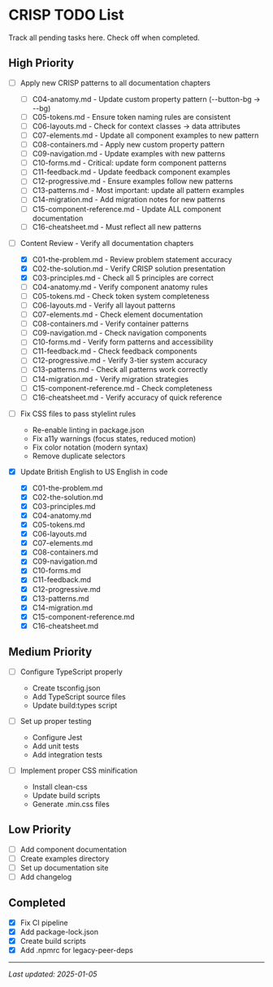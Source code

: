 # CRISP TODO List

Track all pending tasks here. Check off when completed.

## High Priority

- [ ] Apply new CRISP patterns to all documentation chapters
  - [ ] C04-anatomy.md - Update custom property pattern (--button-bg → --bg)
  - [ ] C05-tokens.md - Ensure token naming rules are consistent
  - [ ] C06-layouts.md - Check for context classes → data attributes
  - [ ] C07-elements.md - Update all component examples to new pattern
  - [ ] C08-containers.md - Apply new custom property pattern
  - [ ] C09-navigation.md - Update examples with new patterns
  - [ ] C10-forms.md - Critical: update form component patterns
  - [ ] C11-feedback.md - Update feedback component examples
  - [ ] C12-progressive.md - Ensure examples follow new patterns
  - [ ] C13-patterns.md - Most important: update all pattern examples
  - [ ] C14-migration.md - Add migration notes for new patterns
  - [ ] C15-component-reference.md - Update ALL component documentation
  - [ ] C16-cheatsheet.md - Must reflect all new patterns

- [ ] Content Review - Verify all documentation chapters
  - [x] C01-the-problem.md - Review problem statement accuracy
  - [x] C02-the-solution.md - Verify CRISP solution presentation
  - [x] C03-principles.md - Check all 5 principles are correct
  - [ ] C04-anatomy.md - Verify component anatomy rules
  - [ ] C05-tokens.md - Check token system completeness
  - [ ] C06-layouts.md - Verify all layout patterns
  - [ ] C07-elements.md - Check element documentation
  - [ ] C08-containers.md - Verify container patterns
  - [ ] C09-navigation.md - Check navigation components
  - [ ] C10-forms.md - Verify form patterns and accessibility
  - [ ] C11-feedback.md - Check feedback components
  - [ ] C12-progressive.md - Verify 3-tier system accuracy
  - [ ] C13-patterns.md - Check all patterns work correctly
  - [ ] C14-migration.md - Verify migration strategies
  - [ ] C15-component-reference.md - Check completeness
  - [ ] C16-cheatsheet.md - Verify accuracy of quick reference

- [ ] Fix CSS files to pass stylelint rules
  - Re-enable linting in package.json
  - Fix a11y warnings (focus states, reduced motion)
  - Fix color notation (modern syntax)
  - Remove duplicate selectors

- [x] Update British English to US English in code
  - [x] C01-the-problem.md
  - [x] C02-the-solution.md
  - [x] C03-principles.md
  - [x] C04-anatomy.md
  - [x] C05-tokens.md
  - [x] C06-layouts.md
  - [x] C07-elements.md
  - [x] C08-containers.md
  - [x] C09-navigation.md
  - [x] C10-forms.md
  - [x] C11-feedback.md
  - [x] C12-progressive.md
  - [x] C13-patterns.md
  - [x] C14-migration.md
  - [x] C15-component-reference.md
  - [x] C16-cheatsheet.md

## Medium Priority

- [ ] Configure TypeScript properly
  - Create tsconfig.json
  - Add TypeScript source files
  - Update build:types script

- [ ] Set up proper testing
  - Configure Jest
  - Add unit tests
  - Add integration tests

- [ ] Implement proper CSS minification
  - Install clean-css
  - Update build scripts
  - Generate .min.css files

## Low Priority

- [ ] Add component documentation
- [ ] Create examples directory
- [ ] Set up documentation site
- [ ] Add changelog

## Completed

- [x] Fix CI pipeline
- [x] Add package-lock.json
- [x] Create build scripts
- [x] Add .npmrc for legacy-peer-deps

---

*Last updated: 2025-01-05*